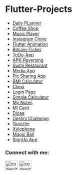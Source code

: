 # Flutter-Projects

* [Daily PLanner](https://github.com/codewith-usama/Daily-Planner-Flutter)
* [Coffee Shop](https://github.com/codewith-usama/Coffee-Shop-Flutter)
* [Music Player](https://github.com/codewith-usama/Music-PLayer-Flutter)
* [Instagram Clone](https://github.com/codewith-usama/Instagram-Clone)
* [Flutter Animation](https://github.com/codewith-usama/Flutter-Animation)
* [Bitcoin-Ticker](https://github.com/codewith-usama/Bitcoin-Ticker-APIs-based-Cryptocurrency-Application)
* [ToDo-App](https://github.com/codewith-usama/ToDo-App-Flutter)
* [APK-Reversing](https://github.com/codewith-usama/APK-Reversing-Flutter)
* [Sushi Restaurant](https://github.com/codewith-usama/Sushi-Restaurant-Flutter)
* [Media App](https://github.com/codewith-usama/Media-Flutter)
* [Pic Sharing App](https://github.com/codewith-usama/Pic-Sharing-App-Flutter)
* [BMI Calculator](https://github.com/codewith-usama/BMI-Calculate-Flutter)
* [Clima](https://github.com/codewith-usama/Clima-Flutter)
* [Login Page](https://github.com/codewith-usama/Login-Page-Flutter)
* [Simple Calculator](https://github.com/codewith-usama/Simple-Calculator-Flutter)
* [My Notes](https://github.com/codewith-usama/My-Notes-Flutter)
* [Mi Card](https://github.com/codewith-usama/Mi-Card-Flutter)
* [Dicee](https://github.com/codewith-usama/Dicee-Flutter)
* [Destini Challenge](https://github.com/codewith-usama/Destini-Challenge-Flutter)
* [Quizzler](https://github.com/codewith-usama/Quizzler-Flutter)
* [Xylophone](https://github.com/codewith-usama/Xylophone-Flutter)
* [Magic Ball](https://github.com/codewith-usama/Magic-Ball-Flutter)
* [SignUp App](https://github.com/codewith-usama/SignUp-App-Flutter)






<h3 align="left">Connect with me:</h3>
<p align="left">
<a href="https://twitter.com/codewith_usama" target="blank"><img align="center" src="https://raw.githubusercontent.com/rahuldkjain/github-profile-readme-generator/master/src/images/icons/Social/twitter.svg" alt="codewith_usama" height="30" width="40" /></a>
<a href="https://linkedin.com/in/codewithusama" target="blank"><img align="center" src="https://raw.githubusercontent.com/rahuldkjain/github-profile-readme-generator/master/src/images/icons/Social/linked-in-alt.svg" alt="codewithusama" height="30" width="40" /></a>
